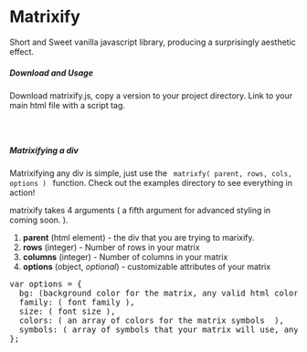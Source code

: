 # Matrixify
Short and Sweet vanilla javascript library, producing a surprisingly aesthetic effect.

<h5>Download and Usage </h5>
<p>Download matrixify.js, copy a version to your project directory.  Link to your main html 
file with a script tag.</p>

<code>
  <script src="matrixify.js"></script>
</code>

<h5> Matrixifying a div </h5>
<p>
  Matrixifying any div is simple, just use the <code> matrixfy( parent, rows, cols, options ) </code> function.
  Check out the examples directory to see everything in action!
</p>
<p>
  matrixify takes 4 arguments ( a fifth argument for advanced styling in coming soon. ).
  <ol>
    <li> <strong>parent</strong> (html element) - the div that you are trying to marixify.  </li>
    <li> <strong>rows</strong> (integer) - Number of rows in your matrix   </li>
    <li> <strong>columns</strong> (integer) - Number of columns in your matrix   </li>
    <li> <strong>options</strong> (object, <i>optional</i>) - customizable attributes of your matrix  </li>
  </ol>
<pre>
var options = {
  bg: (background color for the matrix, any valid html color including all rgba, hex values, and webkit gradients will work ),
  family: ( font family ),
  size: ( font size ),
  colors: ( an array of colors for the matrix symbols  ),
  symbols: ( array of symbols that your matrix will use, any keyboard character or combination of keyboard characters is ok ),
};
</pre>
  
</p>
